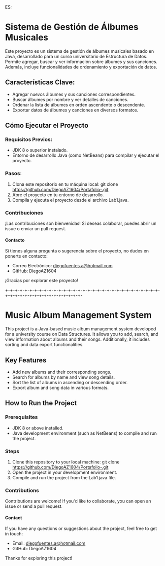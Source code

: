 ES: 

# Sistema de Gestión de Álbumes Musicales

Este proyecto es un sistema de gestión de álbumes musicales basado en Java, desarrollado para un curso universitario de Estructura de Datos. Permite agregar, buscar y ver información sobre álbumes y sus canciones. Además, incluye funcionalidades de ordenamiento y exportación de datos.

## Características Clave:
- Agregar nuevos álbumes y sus canciones correspondientes.
- Buscar álbumes por nombre y ver detalles de canciones.
- Ordenar la lista de álbumes en orden ascendente o descendente.
- Exportar datos de álbumes y canciones en diversos formatos.

## Cómo Ejecutar el Proyecto

### Requisitos Previos:
- JDK 8 o superior instalado.
- Entorno de desarrollo Java (como NetBeans) para compilar y ejecutar el proyecto.

### Pasos:
1. Clona este repositorio en tu máquina local: git clone https://github.com/DiegoAZ1604/Portafolio-.git
2. Abre el proyecto en tu entorno de desarrollo.
3. Compila y ejecuta el proyecto desde el archivo Lab1.java.

### Contribuciones
¡Las contribuciones son bienvenidas! Si deseas colaborar, puedes abrir un issue o enviar un pull request.

#### Contacto
Si tienes alguna pregunta o sugerencia sobre el proyecto, no dudes en ponerte en contacto:
- Correo Electrónico: diegofuentes.a@hotmail.com
- GitHub: DiegoAZ1604

¡Gracias por explorar este proyecto!

+-+-+-+-+-+-+-+-+-+-+-+-+-+-+-+-+-+-+-+-+-+-+-+-+-+-+-+-+-+-+-+-+-+-+-+-+-+-+-+-+-+-+-+-+-+-+-+-
# Music Album Management System

This project is a Java-based music album management system developed for a university course on Data Structures. It allows you to add, search, and view information about albums and their songs. Additionally, it includes sorting and data export functionalities.

## Key Features

- Add new albums and their corresponding songs.
- Search for albums by name and view song details.
- Sort the list of albums in ascending or descending order.
- Export album and song data in various formats.

## How to Run the Project

### Prerequisites

- JDK 8 or above installed.
- Java development environment (such as NetBeans) to compile and run the project.

### Steps

1. Clone this repository to your local machine: git clone https://github.com/DiegoAZ1604/Portafolio-.git
2. Open the project in your development environment.
3. Compile and run the project from the Lab1.java file.

### Contributions
Contributions are welcome! If you'd like to collaborate, you can open an issue or send a pull request.

#### Contact
If you have any questions or suggestions about the project, feel free to get in touch:

- Email: diegofuentes.a@hotmail.com
- GitHub: DiegoAZ1604

Thanks for exploring this project!
